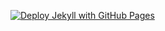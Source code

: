 [![Deploy Jekyll with GitHub Pages](https://github.com/nick-kravchenko/canvas-rpg/actions/workflows/jekyll-gh-pages.yml/badge.svg)](https://github.com/nick-kravchenko/canvas-rpg/actions/workflows/jekyll-gh-pages.yml)
